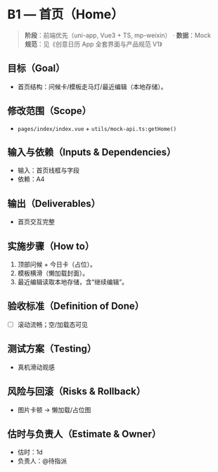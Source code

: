 # B1 — 首页（Home）

> **阶段**：前端优先（uni-app, Vue3 + TS, mp-weixin） · **数据**：Mock  
> **规范**：见《创意日历 App 全套界面与产品规范 V1》

## 目标（Goal）
- 首页结构：问候卡/模板走马灯/最近编辑（本地存储）。

## 修改范围（Scope）
- `pages/index/index.vue` + `utils/mock-api.ts:getHome()`

## 输入与依赖（Inputs & Dependencies）
- 输入：首页线框与字段
- 依赖：A4

## 输出（Deliverables）
- 首页交互完整

## 实施步骤（How to）
1. 顶部问候 + 今日卡（占位）。
2. 模板横滑（懒加载封面）。
3. 最近编辑读取本地存储，含“继续编辑”。

## 验收标准（Definition of Done）
- [ ] 滚动流畅；空/加载态可见

## 测试方案（Testing）
- 真机滑动观感

## 风险与回滚（Risks & Rollback）
- 图片卡顿 → 懒加载/占位图

## 估时与负责人（Estimate & Owner）
- 估时：1d
- 负责人：@待指派
